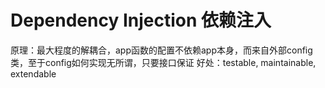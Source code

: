 # Dependency Injection 依赖注入 
原理：最大程度的解耦合，app函数的配置不依赖app本身，而来自外部config类，至于config如何实现无所谓，只要接口保证
好处：testable, maintainable, extendable